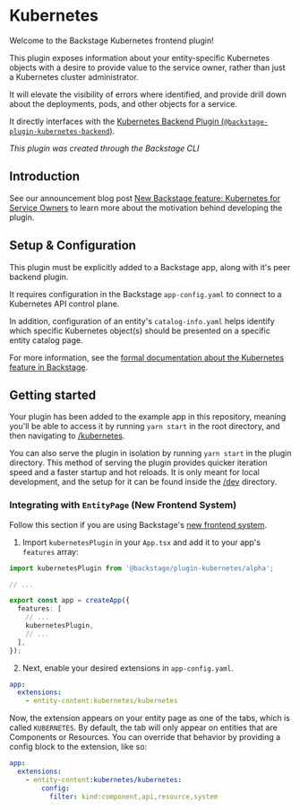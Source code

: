 # Kubernetes

Welcome to the Backstage Kubernetes frontend plugin!

This plugin exposes information about your entity-specific Kubernetes objects with a desire to provide value to the service owner, rather than just a Kubernetes cluster administrator.

It will elevate the visibility of errors where identified, and provide drill down about the deployments, pods, and other objects for a service.

It directly interfaces with the [Kubernetes Backend Plugin (`@backstage-plugin-kubernetes-backend`)](https://github.com/backstage/backstage/tree/master/plugins/kubernetes-backend).

_This plugin was created through the Backstage CLI_

## Introduction

See our announcement blog post [New Backstage feature: Kubernetes for Service Owners](https://backstage.io/blog/2021/01/12/new-backstage-feature-kubernetes-for-service-owners) to learn more about the motivation behind developing the plugin.

## Setup & Configuration

This plugin must be explicitly added to a Backstage app, along with it's peer backend plugin.

It requires configuration in the Backstage `app-config.yaml` to connect to a Kubernetes API control plane.

In addition, configuration of an entity's `catalog-info.yaml` helps identify which specific Kubernetes object(s) should be presented on a specific entity catalog page.

For more information, see the [formal documentation about the Kubernetes feature in Backstage](https://backstage.io/docs/features/kubernetes/overview).

## Getting started

Your plugin has been added to the example app in this repository, meaning you'll be able to access it by running `yarn start` in the root directory, and then navigating to [/kubernetes](http://localhost:3000/catalog/default/component/:component-name/kubernetes).

You can also serve the plugin in isolation by running `yarn start` in the plugin directory.
This method of serving the plugin provides quicker iteration speed and a faster startup and hot reloads.
It is only meant for local development, and the setup for it can be found inside the [/dev](./dev) directory.

### Integrating with `EntityPage` (New Frontend System)

Follow this section if you are using Backstage's [new frontend system](https://backstage.io/docs/frontend-system/).

1. Import `kubernetesPlugin` in your `App.tsx` and add it to your app's `features` array:

```typescript
import kubernetesPlugin from '@backstage/plugin-kubernetes/alpha';

// ...

export const app = createApp({
  features: [
    // ...
    kubernetesPlugin,
    // ...
  ],
});
```

2. Next, enable your desired extensions in `app-config.yaml`.

```yaml
app:
  extensions:
    - entity-content:kubernetes/kubernetes
```

Now, the extension appears on your entity page as one of the tabs, which is called `KUBERNETES`.
By default, the tab will only appear on entities that are Components or Resources. You can override
that behavior by providing a config block to the extension, like so:

```yaml
app:
  extensions:
    - entity-content:kubernetes/kubernetes:
        config:
          filter: kind:component,api,resource,system
```
